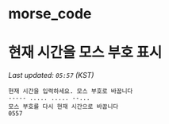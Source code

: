 # morse_code
# 현재 시간을 모스 부호 표시
<!-- MORSE_TIME_START -->
_Last updated: `05:57` (KST)_

```
현재 시간을 입력하세요. 모스 부호로 바꿉니다
----- ..... ..... --...
모스 부호를 다시 현재 시간으로 바꿉니다
0557
```
<!-- MORSE_TIME_END -->
